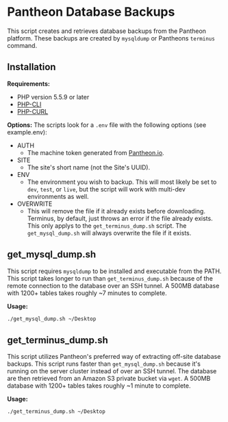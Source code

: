 Pantheon Database Backups
=========================

This script creates and retrieves database backups from the Pantheon platform. These backups are created by `mysqldump` or Pantheons `terminus` command.

Installation
------------

**Requirements:**
- PHP version 5.5.9 or later
- [PHP-CLI](http://www.php-cli.com/)
- [PHP-CURL](http://php.net/manual/en/curl.setup.php)

**Options:**
The scripts look for a `.env` file with the following options (see example.env):

- AUTH
  - The machine token generated from [Pantheon.io](https://dashboard.pantheon.io/machine-token/create).
- SITE
  - The site's short name (not the Site's UUID).
- ENV
  - The environment you wish to backup. This will most likely be set to `dev`, `test`, or `live`, but the script will work with multi-dev environments as well.
- OVERWRITE
    - This will remove the file if it already exists before downloading. Terminus, by default, just throws an error if the file already exists. This only applys to the `get_terminus_dump.sh` script. The `get_mysql_dump.sh` will always overwrite the file if it exists.


get_mysql_dump.sh
-----------------

This script requires `mysqldump` to be installed and executable from the PATH. This script takes longer to run than `get_terminus_dump.sh` because of the remote connection to the database over an SSH tunnel. A 500MB database with 1200+ tables takes roughly ~7 minutes to complete.  

**Usage:**
```bash
./get_mysql_dump.sh ~/Desktop
```


get_terminus_dump.sh
-----------------

This script utilizes Pantheon's preferred way of extracting off-site database backups. This script runs faster than `get_mysql_dump.sh` because it's running on the server cluster instead of over an SSH tunnel. The database are then retrieved from an Amazon S3 private bucket via `wget`. A 500MB database with 1200+ tables takes roughly ~1 minute to complete.

**Usage:**
```bash
./get_terminus_dump.sh ~/Desktop
```
